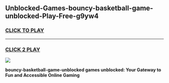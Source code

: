 
## Unblocked-Games-bouncy-basketball-game-unblocked-Play-Free-g9yw4
<h3>
<a href="https://premium76.site?title=bouncy-basketball-game-unblocked&ref=10A">CLICK TO PLAY</a></h3>
<hr>

<h3>
<a href="https://premium76.site?title=bouncy-basketball-game-unblocked&ref=10A">CLICK 2 PLAY</a>
  
</h3>

<a href="https://premium76.site?title=bouncy-basketball-game-unblocked&ref=10A"><img src="https://clearcache.store/games.png"></a>


**bouncy-basketball-game-unblocked games unblocked: Your Gateway to Fun and Accessible Online Gaming**
